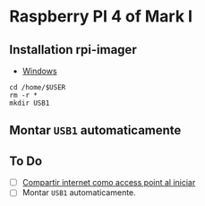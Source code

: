 # Raspberry PI 4 of Mark I

## Installation rpi-imager
- [Windows](https://downloads.raspberrypi.org/imager/imager_latest.exe)


```
cd /home/$USER
rm -r *
mkdir USB1
```

## Montar `USB1` automaticamente

## To Do

- [ ] [Compartir internet como access point al iniciar](./RPI4_AP.md)
- [ ] Montar `USB1` automaticamente.
